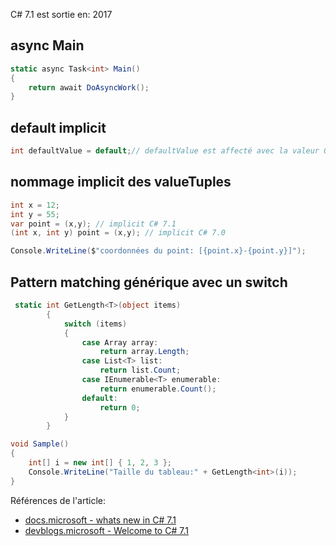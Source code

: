 ﻿C# 7.1 est sortie en: 2017

## async Main

```csharp
static async Task<int> Main()
{ 
    return await DoAsyncWork();
}
````

## default implicit
````csharp
int defaultValue = default;// defaultValue est affecté avec la valeur 0.
````

## nommage implicit des valueTuples

````csharp
int x = 12;
int y = 55;
var point = (x,y); // implicit C# 7.1
(int x, int y) point = (x,y); // implicit C# 7.0

Console.WriteLine($"coordonnées du point: [{point.x}-{point.y}]");
````
## Pattern matching générique avec un switch 
````csharp
 static int GetLength<T>(object items)
        {
            switch (items)
            {
                case Array array:
                    return array.Length;
                case List<T> list:
                    return list.Count;
                case IEnumerable<T> enumerable:
                    return enumerable.Count();
                default:
                    return 0;
            }
        }

void Sample()
{
    int[] i = new int[] { 1, 2, 3 };
    Console.WriteLine("Taille du tableau:" + GetLength<int>(i));
}
````


Références de l'article:
- [docs.microsoft - whats new in C# 7.1](https://docs.microsoft.com/fr-fr/dotnet/csharp/whats-new/csharp-7-1)  
- [devblogs.microsoft - Welcome to C# 7.1](https://devblogs.microsoft.com/dotnet/welcome-to-c-7-1/)
